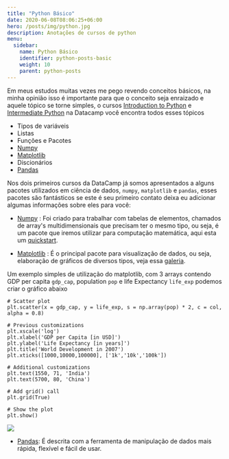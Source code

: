 ```yaml
---
title: "Python Básico"
date: 2020-06-08T08:06:25+06:00
hero: /posts/img/python.jpg
description: Anotações de cursos de python
menu:
  sidebar:
    name: Python Básico
    identifier: python-posts-basic
    weight: 10
    parent: python-posts
---
```





Em meus estudos muitas vezes me pego revendo conceitos básicos, na minha opinião isso é importante para que o conceito seja enraizado e aquele tópico se torne simples, o cursos [Introduction to Python](https://learn.datacamp.com/courses/intro-to-python-for-data-science) e [Intermediate Python](https://learn.datacamp.com/courses/intermediate-python) na Datacamp você encontra todos esses tópicos 

- Tipos de variáveis
- Listas    
- Funções e Pacotes
- [Numpy](https://numpy.org/)
- [Matplotlib](https://matplotlib.org/)
- Discionários
- [Pandas](https://pandas.pydata.org/)


Nos dois primeiros cursos da DataCamp já somos apresentados a alguns pacotes utilizados em ciência de dados, `numpy`, `matplotlib` e `pandas`, esses pacotes são fantásticos se este é seu primeiro contato deixa eu adicionar algumas informações sobre eles para você:

* [Numpy](https://numpy.org/doc/stable/) : Foi criado para trabalhar com tabelas de elementos, chamados de array's multidimensionais que precisam ter o mesmo tipo, ou seja, é um pacote que iremos utilizar para computação matemática, aqui esta um [quickstart](https://numpy.org/learn/).

* [Matplotlib](https://matplotlib.org/contents.html) : É o principal pacote para visualização de dados, ou seja, elaboração de gráficos de diversos tipos, veja essa [galeria](https://matplotlib.org/gallery/index.html).

Um exemplo simples de utilização do matplotlib, com 3 arrays contendo GDP per capita `gdp_cap`, population `pop` e life Expectancy `life_exp` podemos criar o gráfico abaixo

```
# Scatter plot
plt.scatter(x = gdp_cap, y = life_exp, s = np.array(pop) * 2, c = col, alpha = 0.8)

# Previous customizations
plt.xscale('log') 
plt.xlabel('GDP per Capita [in USD]')
plt.ylabel('Life Expectancy [in years]')
plt.title('World Development in 2007')
plt.xticks([1000,10000,100000], ['1k','10k','100k'])

# Additional customizations
plt.text(1550, 71, 'India')
plt.text(5700, 80, 'China')

# Add grid() call
plt.grid(True)

# Show the plot
plt.show()
```

![](/posts/Python/g1.svg)


* [Pandas](https://pandas.pydata.org/docs/): É descrita com a ferramenta de manipulação de dados mais rápida, flexível e fácil de usar.


